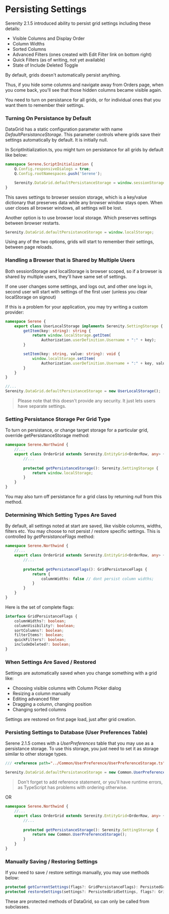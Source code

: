 # Persisting Settings

Serenity 2.1.5 introduced ability to persist grid settings including these details:

- Visible Columns and Display Order
- Column Widths
- Sorted Columns
- Advanced Filters (ones created with Edit Filter link on bottom right)
- Quick Filters (as of writing, not yet available)
- State of Include Deleted Toggle

By default, grids doesn't automatically persist anything. 

Thus, if you hide some columns and navigate away from Orders page, when you come back, you'll see that those hidden columns became visible again.

You need to turn on persistance for all grids, or for individual ones that you want them to remember their settings.


### Turning On Persistance by Default

DataGrid has a static configuration parameter with name *DefaultPersistanceStorage*. This parameter controls where grids save their settings automatically by default. It is initially null.

In ScriptInitialization.ts, you might turn on persistance for all grids by default like below:

```ts
namespace Serene.ScriptInitialization {
    Q.Config.responsiveDialogs = true;
    Q.Config.rootNamespaces.push('Serene');

    Serenity.DataGrid.defaultPersistanceStorage = window.sessionStorage;
}
```

This saves settings to browser session storage, which is a key/value dictionary that preserves data while any browser window stays open. When user closes all browser windows, all settings will be lost.

Another option is to use browser local storage. Which preserves settings between browser restarts.

```ts
Serenity.DataGrid.defaultPersistanceStorage = window.localStorage;
```

Using any of the two options, grids will start to remember their settings, between page reloads.

### Handling a Browser that is Shared by Multiple Users

Both sessionStorage and localStorage is browser scoped, so if a browser is shared by multiple users, they'll have same set of settings. 

If one user changes some settings, and logs out, and other one logs in, second user will start with settings of the first user (unless you clear localStorage on signout)

If this is a problem for your application, you may try writing a custom provider:

```ts
namespace Serene {
    export class UserLocalStorage implements Serenity.SettingStorage {
        getItem(key: string): string {
            return window.localStorage.getItem(
                Authorization.userDefinition.Username + ":" + key);
        }

        setItem(key: string, value: string): void {
            window.localStorage.setItem(
                Authorization.userDefinition.Username + ":" + key, value);
        }
    }
}

//...
Serenity.DataGrid.defaultPersistanceStorage = new UserLocalStorage();
```

> Please note that this doesn't provide any security. It just lets users have separate settings.


### Setting Persistance Storage Per Grid Type

To turn on persistance, or change target storage for a particular grid, override getPersistanceStorage method:

```ts
namespace Serene.Northwind {
    //...
    export class OrderGrid extends Serenity.EntityGrid<OrderRow, any> {
        //...
        
        protected getPersistanceStorage(): Serenity.SettingStorage {
            return window.localStorage;
        }
    }
}

```

You may also turn off persistance for a grid class by returning *null* from this method.


### Determining Which Setting Types Are Saved

By default, all settings noted at start are saved, like visible columns, widths, filters etc. You may choose to not persist / restore specific settings. This is controlled by *getPersistanceFlags* method:

```ts
namespace Serene.Northwind {
    //...
    export class OrderGrid extends Serenity.EntityGrid<OrderRow, any> {
        //...
        
        protected getPersistanceFlags(): GridPersistanceFlags {
            return {
                columnWidths: false // dont persist column widths;
            }
        }
    }
}
```

Here is the set of complete flags: 

```ts
interface GridPersistanceFlags {
    columnWidths?: boolean;
    columnVisibility?: boolean;
    sortColumns?: boolean;
    filterItems?: boolean;
    quickFilters?: boolean;
    includeDeleted?: boolean;
}
```

### When Settings Are Saved / Restored

Settings are automatically saved when you change something with a grid like:

* Choosing visible columns with Column Picker dialog
* Resizing a column manually
* Editing advanced filter
* Dragging a column, changing position
* Changing sorted columns

Settings are restored on first page load, just after grid creation.



### Persisting Settings to Database (User Preferences Table)

Serene 2.1.5 comes with a *UserPreferences* table that you may use as a persistance storage. To use this storage, you just need to set it as storage similar to other storage types.

```ts
/// <reference path="../Common/UserPreference/UserPreferenceStorage.ts" />

Serenity.DataGrid.defaultPersistanceStorage = new Common.UserPreferenceStorage();
```

> Don't forget to add reference statement, or you'll have runtime errors, as TypeScript has problems with ordering otherwise.

OR 

```ts
namespace Serene.Northwind {
    //...
    export class OrderGrid extends Serenity.EntityGrid<OrderRow, any> {
        //...
        
        protected getPersistanceStorage(): Serenity.SettingStorage {
            return new Common.UserPreferenceStorage();
        }
    }
}
```


### Manually Saving / Restoring Settings

If you need to save / restore settings manually, you may use methods below:

```ts
protected getCurrentSettings(flags?: GridPersistanceFlags): PersistedGridSettings;
protected restoreSettings(settings?: PersistedGridSettings, flags?: GridPersistanceFlags): void;
```

These are protected methods of DataGrid, so can only be called from subclasses.
